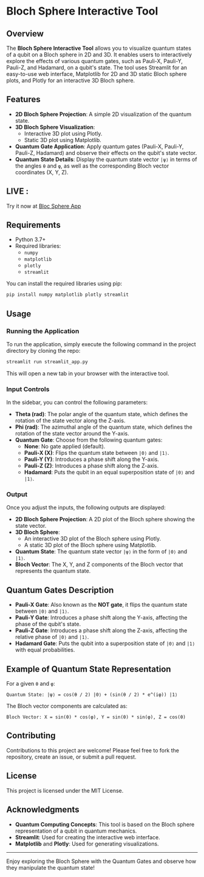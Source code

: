 
# Bloch Sphere Interactive Tool

## Overview
The **Bloch Sphere Interactive Tool** allows you to visualize quantum states of a qubit on a Bloch sphere in 2D and 3D. It enables users to interactively explore the effects of various quantum gates, such as Pauli-X, Pauli-Y, Pauli-Z, and Hadamard, on a qubit's state. The tool uses Streamlit for an easy-to-use web interface, Matplotlib for 2D and 3D static Bloch sphere plots, and Plotly for an interactive 3D Bloch sphere.

## Features
- **2D Bloch Sphere Projection**: A simple 2D visualization of the quantum state.
- **3D Bloch Sphere Visualization**:
  - Interactive 3D plot using Plotly.
  - Static 3D plot using Matplotlib.
- **Quantum Gate Application**: Apply quantum gates (Pauli-X, Pauli-Y, Pauli-Z, Hadamard) and observe their effects on the qubit's state vector.
- **Quantum State Details**: Display the quantum state vector `|ψ⟩` in terms of the angles `θ` and `φ`, as well as the corresponding Bloch vector coordinates (X, Y, Z).

## LIVE :

Try it now at [Bloc Sphere App](https://blocsphere.streamlit.app/)

## Requirements
- Python 3.7+
- Required libraries:
  - `numpy`
  - `matplotlib`
  - `plotly`
  - `streamlit`

You can install the required libraries using pip:

```bash
pip install numpy matplotlib plotly streamlit
```

## Usage

### Running the Application
To run the application, simply execute the following command in the project directory by cloning the repo:

```bash
streamlit run streamlit_app.py
```

This will open a new tab in your browser with the interactive tool.

### Input Controls
In the sidebar, you can control the following parameters:
- **Theta (rad)**: The polar angle of the quantum state, which defines the rotation of the state vector along the Z-axis.
- **Phi (rad)**: The azimuthal angle of the quantum state, which defines the rotation of the state vector around the Y-axis.
- **Quantum Gate**: Choose from the following quantum gates:
  - **None**: No gate applied (default).
  - **Pauli-X (X)**: Flips the quantum state between `|0⟩` and `|1⟩`.
  - **Pauli-Y (Y)**: Introduces a phase shift along the Y-axis.
  - **Pauli-Z (Z)**: Introduces a phase shift along the Z-axis.
  - **Hadamard**: Puts the qubit in an equal superposition state of `|0⟩` and `|1⟩`.

### Output
Once you adjust the inputs, the following outputs are displayed:
- **2D Bloch Sphere Projection**: A 2D plot of the Bloch sphere showing the state vector.
- **3D Bloch Sphere**:
  - An interactive 3D plot of the Bloch sphere using Plotly.
  - A static 3D plot of the Bloch sphere using Matplotlib.
- **Quantum State**: The quantum state vector `|ψ⟩` in the form of `|0⟩` and `|1⟩`.
- **Bloch Vector**: The X, Y, and Z components of the Bloch vector that represents the quantum state.

## Quantum Gates Description
- **Pauli-X Gate**: Also known as the **NOT gate**, it flips the quantum state between `|0⟩` and `|1⟩`.
- **Pauli-Y Gate**: Introduces a phase shift along the Y-axis, affecting the phase of the qubit's state.
- **Pauli-Z Gate**: Introduces a phase shift along the Z-axis, affecting the relative phase of `|0⟩` and `|1⟩`.
- **Hadamard Gate**: Puts the qubit into a superposition state of `|0⟩` and `|1⟩` with equal probabilities.

## Example of Quantum State Representation

For a given `θ` and `φ`:
```
Quantum State: |ψ⟩ = cos(θ / 2) |0⟩ + (sin(θ / 2) * e^(iφ)) |1⟩
```

The Bloch vector components are calculated as:
```
Bloch Vector: X = sin(θ) * cos(φ), Y = sin(θ) * sin(φ), Z = cos(θ)
```

## Contributing
Contributions to this project are welcome! Please feel free to fork the repository, create an issue, or submit a pull request.

## License
This project is licensed under the MIT License.

## Acknowledgments
- **Quantum Computing Concepts**: This tool is based on the Bloch sphere representation of a qubit in quantum mechanics.
- **Streamlit**: Used for creating the interactive web interface.
- **Matplotlib** and **Plotly**: Used for generating visualizations.

---

Enjoy exploring the Bloch Sphere with the Quantum Gates and observe how they manipulate the quantum state!

